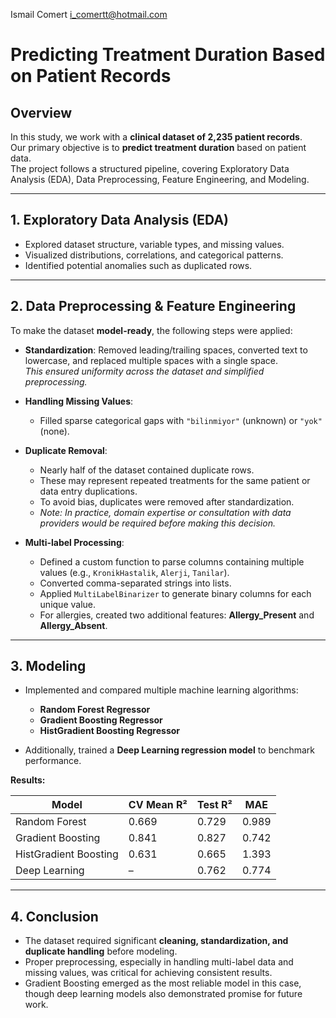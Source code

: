 Ismail Comert
i_comertt@hotmail.com

# Predicting Treatment Duration Based on Patient Records  

## Overview
In this study, we work with a **clinical dataset of 2,235 patient records**.  
Our primary objective is to **predict treatment duration** based on patient data.  
The project follows a structured pipeline, covering Exploratory Data Analysis (EDA), Data Preprocessing, Feature Engineering, and Modeling.  

---

## 1. Exploratory Data Analysis (EDA)  
- Explored dataset structure, variable types, and missing values.  
- Visualized distributions, correlations, and categorical patterns.  
- Identified potential anomalies such as duplicated rows.  

---

## 2. Data Preprocessing & Feature Engineering  
To make the dataset **model-ready**, the following steps were applied:  

- **Standardization**: Removed leading/trailing spaces, converted text to lowercase, and replaced multiple spaces with a single space.  
  *This ensured uniformity across the dataset and simplified preprocessing.*  

- **Handling Missing Values**:  
  - Filled sparse categorical gaps with `"bilinmiyor"` (unknown) or `"yok"` (none).  

- **Duplicate Removal**:  
  - Nearly half of the dataset contained duplicate rows.  
  - These may represent repeated treatments for the same patient or data entry duplications.  
  - To avoid bias, duplicates were removed after standardization.  
  - *Note: In practice, domain expertise or consultation with data providers would be required before making this decision.*  

- **Multi-label Processing**:  
  - Defined a custom function to parse columns containing multiple values (e.g., `KronikHastalik`, `Alerji`, `Tanilar`).  
  - Converted comma-separated strings into lists.  
  - Applied `MultiLabelBinarizer` to generate binary columns for each unique value.  
  - For allergies, created two additional features: **Allergy_Present** and **Allergy_Absent**.  

---

## 3. Modeling  
- Implemented and compared multiple machine learning algorithms:  
  - **Random Forest Regressor**  
  - **Gradient Boosting Regressor**  
  - **HistGradient Boosting Regressor**  

- Additionally, trained a **Deep Learning regression model** to benchmark performance.  

**Results:**  

| Model                  | CV Mean R² | Test R² | MAE  |
|-------------------------|------------|---------|------|
| Random Forest           | 0.669      | 0.729   | 0.989 |
| Gradient Boosting       | 0.841      | 0.827   | 0.742 |
| HistGradient Boosting   | 0.631      | 0.665   | 1.393 |
| Deep Learning           | –          | 0.762   | 0.774 |

---

## 4. Conclusion  
- The dataset required significant **cleaning, standardization, and duplicate handling** before modeling.  
- Proper preprocessing, especially in handling multi-label data and missing values, was critical for achieving consistent results.  
- Gradient Boosting emerged as the most reliable model in this case, though deep learning models also demonstrated promise for future work.  
